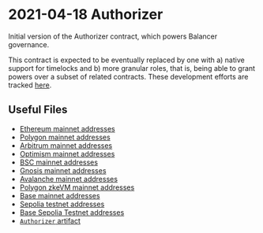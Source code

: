 # 2021-04-18 Authorizer

Initial version of the Authorizer contract, which powers Balancer governance.

This contract is expected to be eventually replaced by one with a) native support for timelocks and b) more granular roles, that is, being able to grant powers over a subset of related contracts. These development efforts are tracked [here](https://github.com/balancer-labs/balancer-v2-monorepo/milestone/4).

## Useful Files

- [Ethereum mainnet addresses](./output/mainnet.json)
- [Polygon mainnet addresses](./output/polygon.json)
- [Arbitrum mainnet addresses](./output/arbitrum.json)
- [Optimism mainnet addresses](./output/optimism.json)
- [BSC mainnet addresses](./output/bsc.json)
- [Gnosis mainnet addresses](./output/gnosis.json)
- [Avalanche mainnet addresses](./output/avalanche.json)
- [Polygon zkeVM mainnet addresses](./output/zkevm.json)
- [Base mainnet addresses](./output/base.json)
- [Sepolia testnet addresses](./output/sepolia.json)
- [Base Sepolia Testnet addresses](./output/base_sepolia.json)
- [`Authorizer` artifact](./artifact/Authorizer.json)
